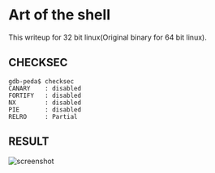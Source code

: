 # Art of the shell
This writeup for 32 bit linux(Original binary for 64 bit linux).

## CHECKSEC
```
gdb-peda$ checksec
CANARY    : disabled
FORTIFY   : disabled
NX        : disabled
PIE       : disabled
RELRO     : Partial
```

## RESULT
![screenshot](https://user-images.githubusercontent.com/16120472/31752021-70949fc2-b491-11e7-98f2-d6ab9f1c9796.png)

